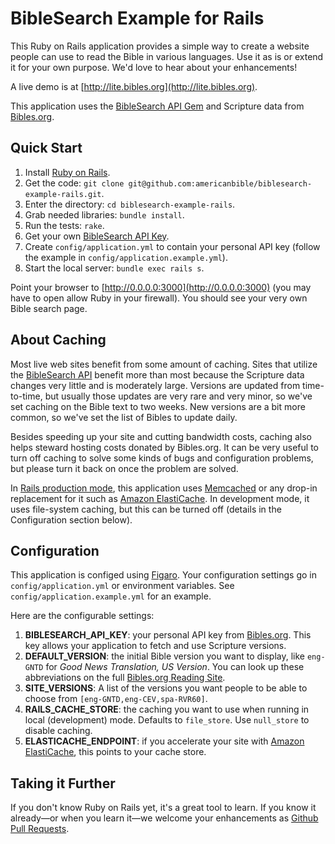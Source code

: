 # BibleSearch Example for Rails

This Ruby on Rails application provides a simple way to create a website people can use to read the Bible in various languages. Use it as is or extend it for your own purpose. We'd love to hear about your enhancements!

A live demo is at [http://lite.bibles.org](http://lite.bibles.org).

This application uses the [BibleSearch API Gem](https://github.com/americanbible/biblesearch-api-ruby) and Scripture data from [Bibles.org](http://tools.bibles.org/api.html).

## Quick Start

1. Install [Ruby on Rails](http://rubyonrails.org/download).
1. Get the code: `git clone git@github.com:americanbible/biblesearch-example-rails.git`.
1. Enter the directory: `cd biblesearch-example-rails`.
1. Grab needed libraries: `bundle install`.
1. Run the tests: `rake`.
1. Get your own [BibleSearch API Key](http://tools.bibles.org/api.html).
1. Create `config/application.yml` to contain your personal API key (follow the example in `config/application.example.yml`).
1. Start the local server: `bundle exec rails s`.

Point your browser to [http://0.0.0.0:3000](http://0.0.0.0:3000) (you may have to open allow Ruby in your firewall). You should see your very own Bible search page.

## About Caching

Most live web sites benefit from some amount of caching. Sites that utilize the [BibleSearch API](http://tools.bibles.org/api.html) benefit more than most because the Scripture data changes very little and is moderately large. Versions are updated from time-to-time, but usually those updates are very rare and very minor, so we've set caching on the Bible text to two weeks. New versions are a bit more common, so we've set the list of Bibles to update daily.

Besides speeding up your site and cutting bandwidth costs, caching also helps steward hosting costs donated by Bibles.org. It can be very useful to turn off caching to solve some kinds of bugs and configuration problems, but please turn it back on once the problem are solved.

In [Rails production mode](http://guides.rubyonrails.org/configuring.html#rails-environment-settings), this application uses [Memcached](http://memcached.org/) or any drop-in replacement for it such as [Amazon ElastiCache](http://aws.amazon.com/elasticache/). In development mode, it uses file-system caching, but this can be turned off (details in the Configuration section below).

## Configuration

This application is configed using [Figaro](https://github.com/laserlemon/figaro). Your configuration settings go in `config/application.yml` or environment variables. See `config/application.example.yml` for an example.

Here are the configurable settings:

1. **BIBLESEARCH_API_KEY**: your personal API key from [Bibles.org](http://tools.bibles.org/api.html). This key allows your application to fetch and use Scripture versions.
1. **DEFAULT_VERSION**: the initial Bible version you want to display, like `eng-GNTD` for *Good News Translation, US Version*. You can look up these abbreviations on the full [Bibles.org Reading Site](http://bibles.org).
1. **SITE_VERSIONS**: A list of the versions you want people to be able to choose from `[eng-GNTD,eng-CEV,spa-RVR60]`.
1. **RAILS_CACHE_STORE**: the caching you want to use when running in local (development) mode. Defaults to `file_store`. Use `null_store` to disable caching.
1. **ELASTICACHE_ENDPOINT**: if you accelerate your site with [Amazon ElastiCache](http://aws.amazon.com/elasticache/), this points to your cache store.

## Taking it Further

If you don't know Ruby on Rails yet, it's a great tool to learn. If you know it already—or when you learn it—we welcome your enhancements as [Github Pull Requests](https://help.github.com/articles/using-pull-requests).
